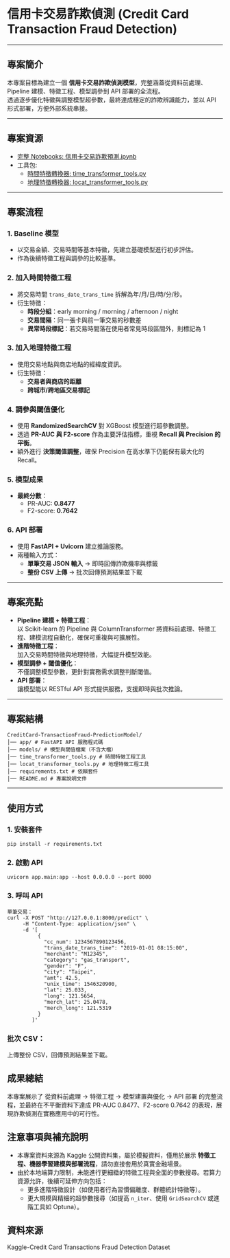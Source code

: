 # 信用卡交易詐欺偵測 (Credit Card Transaction Fraud Detection)

---

## 專案簡介
本專案目標為建立一個 **信用卡交易詐欺偵測模型**，完整涵蓋從資料前處理、Pipeline 建模、特徵工程、模型調參到 API 部署的全流程。  
透過逐步優化特徵與調整模型超參數，最終達成穩定的詐欺辨識能力，並以 API 形式部署，方便外部系統串接。

---

## 專案資源

- [完整 Notebooks: 信用卡交易詐欺預測.ipynb](./信用卡交易詐欺偵測.ipynb)
- 工具包:
  - [時間特徵轉換器: time_transformer_tools.py](./time_transformer_tools.py)
  - [地理特徵轉換器: locat_transformer_tools.py](./locat_transformer_tools.py)

---

## 專案流程

### 1. Baseline 模型
- 以交易金額、交易時間等基本特徵，先建立基礎模型進行初步評估。  
- 作為後續特徵工程與調參的比較基準。

### 2. 加入時間特徵工程
- 將交易時間 `trans_date_trans_time` 拆解為年/月/日/時/分/秒。  
- 衍生特徵：
  - **時段分組**：early morning / morning / afternoon / night  
  - **交易間隔**：同一張卡與前一筆交易的秒數差  
  - **異常時段標記**：若交易時間落在使用者常見時段區間外，則標記為 1  

### 3. 加入地理特徵工程
- 使用交易地點與商店地點的經緯度資訊。  
- 衍生特徵：
  - **交易者與商店的距離**  
  - **跨城市/跨地區交易標記**

### 4. 調參與閾值優化
- 使用 **RandomizedSearchCV** 對 XGBoost 模型進行超參數調整。  
- 透過 **PR-AUC 與 F2-score** 作為主要評估指標，重視 **Recall 與 Precision 的平衡**。  
- 額外進行 **決策閾值調整**，確保 Precision 在高水準下仍能保有最大化的 Recall。

### 5. 模型成果
- **最終分數**：
  - PR-AUC: **0.8477**
  - F2-score: **0.7642**

### 6. API 部署
- 使用 **FastAPI + Uvicorn** 建立推論服務。  
- 兩種輸入方式：
  - **單筆交易 JSON 輸入** → 即時回傳詐欺機率與標籤  
  - **整份 CSV 上傳** → 批次回傳預測結果並下載  

---

## 專案亮點
- **Pipeline 建模 + 特徵工程**：  
  以 Scikit-learn 的 Pipeline 與 ColumnTransformer 將資料前處理、特徵工程、建模流程自動化，確保可重複與可擴展性。
- **進階特徵工程**：  
  加入交易時間特徵與地理特徵，大幅提升模型效能。
- **模型調參 + 閾值優化**：  
  不僅調整模型參數，更針對實務需求調整判斷閾值。
- **API 部署**：  
  讓模型能以 RESTful API 形式提供服務，支援即時與批次推論。

---

## 專案結構
```
CreditCard-TransactionFraud-PredictionModel/
│── app/ # FastAPI API 服務程式碼
│── models/ # 模型與閾值檔案（不含大檔）
│── time_transformer_tools.py # 時間特徵工程工具
│── locat_transformer_tools.py # 地理特徵工程工具
│── requirements.txt # 依賴套件
│── README.md # 專案說明文件
```

---

## 使用方式

### 1. 安裝套件
```
pip install -r requirements.txt
```

### 2. 啟動 API
```
uvicorn app.main:app --host 0.0.0.0 --port 8000
```
### 3. 呼叫 API
```
單筆交易：
curl -X POST "http://127.0.0.1:8000/predict" \
     -H "Content-Type: application/json" \
     -d '[
          {
            "cc_num": 1234567890123456,
            "trans_date_trans_time": "2019-01-01 08:15:00",
            "merchant": "M12345",
            "category": "gas_transport",
            "gender": "F",
            "city": "Taipei",
            "amt": 42.5,
            "unix_time": 1546320900,
            "lat": 25.033,
            "long": 121.5654,
            "merch_lat": 25.0478,
            "merch_long": 121.5319
          }
        ]'
```
### 批次 CSV：
上傳整份 CSV，回傳預測結果並下載。

## 成果總結
本專案展示了 從資料前處理 → 特徵工程 → 模型建置與優化 → API 部署 的完整流程，並最終在不平衡資料下達成 PR-AUC 0.8477、F2-score 0.7642 的表現，展現詐欺偵測在實務應用中的可行性。

## 注意事項與補充說明
- 本專案資料來源為 Kaggle 公開資料集，屬於模擬資料，僅用於展示 **特徵工程、機器學習建模與部署流程**，請勿直接套用於真實金融場景。  
- 由於本地端算力限制，未能進行更細緻的特徵工程與全面的參數搜尋。若算力資源允許，後續可延伸方向包括：  
  - 更多進階特徵設計（如使用者行為習慣偏離度、群體統計特徵等）。  
  - 更大規模與精細的超參數搜尋（如提高 `n_iter`、使用 `GridSearchCV` 或進階工具如 Optuna）。  

## 資料來源
Kaggle-Credit Card Transactions Fraud Detection Dataset
